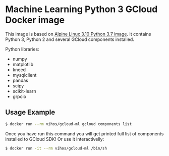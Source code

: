 # Machine Learning Python 3 GCloud Docker image

This image is based on [Alpine Linux 3.10 Python 3.7 image](https://hub.docker.com/r/vihos/gcloud). It contains Python 3, Python 2 and several GCloud components installed.

Python libraries:
* numpy
* matplotlib
* kneed
* mysqlclient
* pandas
* scipy
* scikit-learn
* grpcio

Usage Example
-------------

```bash
$ docker run --rm vihos/gcloud-ml gcloud components list
```

Once you have run this command you will get printed full list of components installed to GCloud SDK! Or use it interactivelly:

```bash
$ docker run -it --rm vihos/gcloud-ml /bin/sh
```
